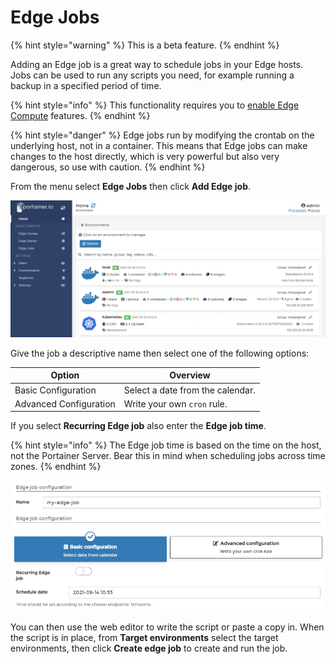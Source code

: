# Edge Jobs

{% hint style="warning" %}
This is a beta feature.
{% endhint %}

Adding an Edge job is a great way to schedule jobs in your Edge hosts. Jobs can be used to run any scripts you need, for example running a backup in a specified period of time.

{% hint style="info" %}
This functionality requires you to [enable Edge Compute](../../admin/settings/#edge-compute) features.
{% endhint %}

{% hint style="danger" %}
Edge jobs run by modifying the crontab on the underlying host, not in a container. This means that Edge jobs can make changes to the host directly, which is very powerful but also very dangerous, so use with caution.
{% endhint %}

From the menu select **Edge Jobs** then click **Add Edge job**.

![](../../.gitbook/assets/2.9-edge-jobs-add-1.gif)

Give the job a descriptive name then select one of the following options:

| Option                 | Overview                         |
| ---------------------- | -------------------------------- |
| Basic Configuration    | Select a date from the calendar. |
| Advanced Configuration | Write your own `cron` rule.      |

If you select **Recurring Edge job** also enter the **Edge job time**.

{% hint style="info" %}
The Edge job time is based on the time on the host, not the Portainer Server. Bear this in mind when scheduling jobs across time zones.
{% endhint %}

![](../../.gitbook/assets/edge-jobs-2.png)

You can then use the web editor to write the script or paste a copy in. When the script is in place, from **Target environments** select the target environments, then click **Create edge job** to create and run the job.
